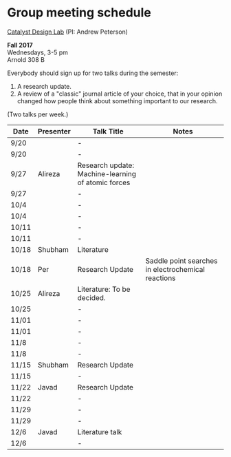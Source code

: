 # Group meeting schedule #
[Catalyst Design Lab](http://brown.edu/go/catalyst) (PI: Andrew Peterson)

**Fall 2017**  
Wednesdays, 3-5 pm  
Arnold 308 B

Everybody should sign up for two talks during the semester:

1. A research update.
2. A review of a "classic" journal article of your choice, that in your opinion changed how people think about something important to our research.

(Two talks per week.)


|   Date     |   Presenter   |   Talk Title                                              |   Notes   |
| ---------- | ------------- | --------------------------------------------------------- | --------- |
| 9/20  |        |   -            |  |
| 9/20  |        |   -            |  |
| 9/27  | Alireza|   Research update: Machine-learning of atomic forces             |  |
| 9/27  |        |   -            |  |
| 10/4  |        |   -            |  |
| 10/4  |        |   -            |  |
| 10/11  |        |   -            |  |
| 10/11  |        |   -            |  |
| 10/18  |   Shubham       |  Literature          |   |
| 10/18  |   Per     |    Research Update   | Saddle point searches in electrochemical reactions |
| 10/25  | Alireza|   Literature: To be decided.             |  |
| 10/25  |        |   -            |  |
| 11/01  |        |   -            |  |
| 11/01  |        |   -            |  |
| 11/8  |        |   -            |  |
| 11/8  |        |   -            |  |
| 11/15  |    Shubham     |      Research Update      |   |
| 11/15  |        |   -            |  |
| 11/22  |   Javad     | Research Update           |  |
| 11/22  |        |   -            |  |
| 11/29  |        |   -            |  |
| 11/29  |      |   -            |  |
| 12/6  |   Javad     |   Literature talk  |  |
| 12/6  |        |   -            |  |